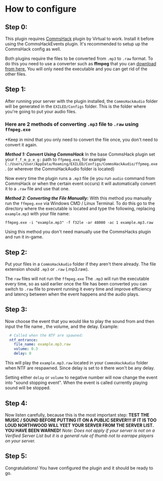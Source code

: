 # How to configure

## Step 0:
This plugin requires [CommsHack](https://github.com/VirtualBrightPlayz/CommsHack) plugin by Virtual to work. Install it before using the CommsHackEvents plugin. It's recommended to setup up the CommsHack config as well.

Both plugins require the files to be converted from `.mp3` to `.raw` format. To do this you need to use a converter such as **ffmpeg** that you can [download from here.](https://www.gyan.dev/ffmpeg/builds/ffmpeg-release-full.7z) You will only need the executable and you can get rid of the other files.


## Step 1:
After running your server with the plugin installed, the `CommsHackAudio` folder will be generated in the `EXILED/Configs` folder. This is the folder where you're going to put your audio files.

### Here are 2 methods of converting `.mp3` file to `.raw` using `ffmpeg.exe`
*Keep in mind that you only need to convert the file once, you don't need to convert it again.

***Method 1: Convert Using CommsHack***
In the base CommsHack plugin set your `f_f_m_p_e_g:` path to `ffpmeg.exe`, for example `C:/Users/User/AppData/Roaming/EXILED/Configs/CommsHackAudio/ffpmeg.exe`. (or wherever the CommsHackAudio folder is located)

Now every time the plugin runs a `.mp3` file (ie you run `audio` command from CommsHack or when the certain event occurs) it will automatically convert it to a `.raw` file and use that one.


***Method 2: Converting the File Manually:***
With this method you manually run the `ffmpeg.exe` via Windows CMD / Linux Terminal. To do this go to the directory where the executable is located and type the following, replacing `example.mp3` with your file name:
```
ffmpeg.exe -i "example.mp3" -f f32le -ar 48000 -ac 1 example.mp3.raw
```
Using this method you don't need manually use the CommsHacks plugin and run it in-game.

## Step 2:
Put your files in a `CommsHackAudio` folder if they aren't there already. The file extension should  `.mp3` or `.raw` (.mp3.raw).

The `raw` files will not run the `ffmpeg.exe`
The `.mp3` will run the executable every time, so as said earlier once the file has been converted you can switch to `.raw` file to prevent running it every time and improve efficiency and latency between when the event happens and the audio plays.

## Step 3:
Now choose the event that you would like to play the sound from and then input the file name , the volume, and the delay.
Example:
```yml
  # Called when the NTF are spawned:
  ntf_entrance:
    file_name: example.mp3.raw
    volume: 0.3
    delay: 0
 ```
This will play the `example.mp3.raw` located in your `CommsHackAudio` folder when NTF are respawned. Since delay is set to `0` there won't be any delay.

Setting either `delay` or `volume` to negative number will now change the event into "sound stopping event". When the event is called currently playing sound will be stopped.

## Step 4:
Now listen carefully, because this is the most important step:
**TEST THE MUSIC / SOUND BEFORE PUTTING IT ON A PUBLIC SERVER!!! IF IT IS TOO LOUD NORTHWOOD WILL YEET YOUR SERVER FROM THE SERVER LIST. YOU HAVE BEEN WARNED!**
*Note: Does not apply if your server is not on a Verified Server List but it is a general rule of thumb not to earrape players on your server.*

## Step 5:
Congratulations! You have configured the plugin and it should be ready to go.